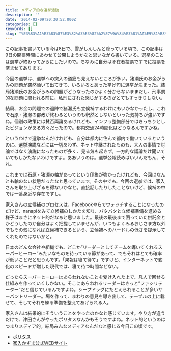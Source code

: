 ```yaml
---
title: メディア的な選挙活動
description: ''
date: '2014-02-09T20:30:52.000Z'
categories: []
keywords: []
slug: "%E3%83%A1%E3%83%87%E3%82%A3%E3%82%A2%E7%9A%84%E3%81%AA%E9%81%B8%E6%8C%99%E6%B4%BB%E5%8B%95"
---
```

この記事を書いている今は8日で、雪がしんしんと降っている頃で、この記事は9日の開票時間にあわせて公開しようかなと思いながら書いている。選挙のことは選挙が終わってからにしたいので。ちなみに自分は不在者投票ですでに投票を済ませてあります。

今回の選挙は、選挙への突入の道筋も見えないところが多い。猪瀬氏のお金がらみの問題が突然涌いて出てきて、いろいろとあった挙げ句に選挙が決まった。結局猪瀬氏のお金がらみの問題がどうなったのかよく分からないままだし、刑事罰的な問題に問われる前に、私刑にされた感じがするのがとてもすっきりしない。

結局、お金の問題での退陣で猪瀬氏も立候補するわけにもいかなかったし、これで石原・猪瀬の都政が終わるというのも釈然としないといった気持ちが強いですね。個別の政策には賛否両論あるけれども、インフラ整備部分ではきっちりとしたビジョンがある方々だったので。都内交通24時間化はどうなるんですかね。

というわけで選挙なんだけれども、自分は都内に住んで都内で働いているというのに、選挙演説などには一切あわず、ネット中継されたものも、大人の事情で討論ではなく演説になったものが多く、見る気も起きず。一方的な議論だけ聞いていてもしかたないわけですよ。ああいうのは。選挙公報読めばいいんだもん、それ。

これまでは石原・猪瀬の軸があってという印象が強かったけれども、今回はなんとも軸のない状態だったなと思っています。その中でも、今回の選挙では、家入さんを取り上げざるを得ないかなと。直接話したりしたことないけど、候補の中では一番身近な存在ですし。

家入さんの立候補のプロセスは、Facebookやらでウォッチすることになったのだけど、nanapiをみて立候補のしかたを知り、バタバタと立候補準備を進める様子はまさにネット的だなぁと思いました。最後の最後まで困っていた供託金とかどうしたのか自分はよく把握していませんが、いつもよくみるおじさま方以外でもその気になれば立候補できるという、立候補へのハードルの低さを提示してくれたのではないかと。

日本のどんな会社や組織でも、どこか”リーダーとしてチームを導いてくれるスーパーヒーロー”みたいなものを待っている節があって、でもそれはとても確率が低いことだと思うんです。「果報は寝て待て」ですけど、インターネットで変化のスピードが増した現代では、寝て待つ時間などない。

だったらスーパーヒーローはあらわれないことを受け入れた上で、凡人で回せる仕組みを作っていくしかない。そこにあらわれるリーダーはきっと”ファシリテーター”だと信じているんですよね。シープドッグにたとえられることが多いサーバントリーダー。場を作って、まわりの意見を導き出して、テーブルの上に載せて、そしてそれを練る準備を整えてあげられる人。

家入さんは結果的にそういうことをやったのかなと感じています。やり方が違うだけで、津田さんがやったポリタスなんかもそうですよね。ネット的というのはつまりメディア的。結局みんなメディアなんだなと感じる今日この頃です。

*   [ポリタス](http://politas.jp)
*   [家入かずま公式WEBサイト](http://ieiri.net)